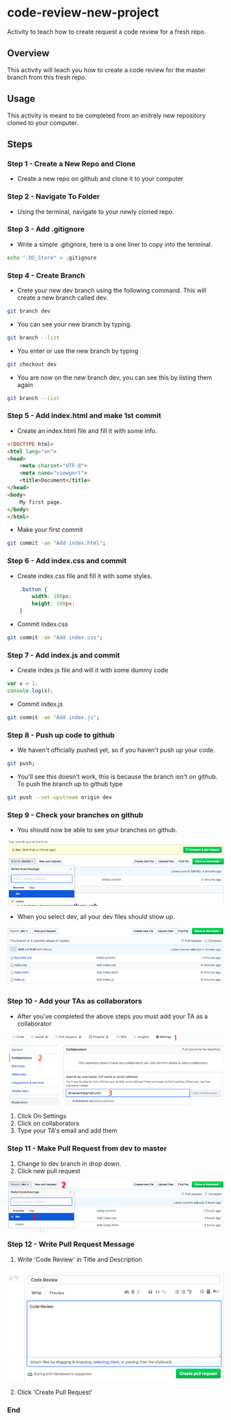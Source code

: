 # code-review-new-project
Activity to teach how to create request a code review for a fresh repo.

## Overview
This activity will teach you how to create a code review for the master branch from this fresh repo.

## Usage
This activity is meant to be completed from an enitrely new repository cloned to your computer.

## Steps

### Step 1 - Create a New Repo and Clone
- Create a new repo on github and clone it to your computer

### Step 2 - Navigate To Folder
- Using the terminal, navigate to your newly cloned repo.

### Step 3 - Add .gitignore
- Write a simple .gitignore, here is a one liner to copy into the terminal.

```bash
echo ".DS_Store" > .gitignore
```

### Step 4 - Create Branch
- Crete your new dev branch using the following command. This will create a new branch called dev.

```bash
git branch dev
```

- You can see your new branch by typing.

```bash
git branch --list
```

- You enter or use the new branch by typing

```bash
git checkout dev
```

- You are now on the new branch dev, you can see this by listing them again

```bash
git branch --list
```

### Step 5 - Add index.html and make 1st commit
- Create an index.html file and fill it with some info.

```html
<!DOCTYPE html>
<html lang="en">
<head>
    <meta charset="UTF-8">
    <meta name="viewport">
    <title>Document</title>
</head>
<body>
    My first page.
</body>
</html>
```

- Make your first commit

```bash
git commit -am "Add index.html";
```

### Step 6 - Add index.css and commit
- Create index.css file and fill it with some styles.

```css
    .button {
        width: 100px;
        height: 100px;
    }
```

- Commit index.css

```bash
git commit -am "Add index.css";
```

### Step 7 - Add index.js and commit
- Create index.js file and will it with some dummy code

```javascript
var x = 1;
console.log(x);
```

- Commit index.js

```bash
git commit -am "Add index.js";
```

### Step 8 - Push up code to github
- We haven't officially pushed yet, so if you haven't push up your code.

```bash
git push;
```

- You'll see this doesn't work, this is because the branch isn't on github. To push the branch up to github type

```bash
git push --set-upstream origin dev
```

### Step 9 - Check your branches on github
- You should now be able to see your branches on github.

![Branches](./imgs/branches.png)

- When you select dev, all your dev files should show up.

![DevFiles](./imgs/devfiles.png)

### Step 10 - Add your TAs as collaborators

- After you've completed the above steps you must add your TA as a collaborator

![PullReq](./imgs/collab.png)

1. Click On Settings
2. Click on collaborators
3. Type your TA's email and add them

### Step 11 - Make Pull Request from dev to master

1. Change to dev branch in drop down.
2. Click new pull request

![Pull](./imgs/pull.png)

### Step 12 - Write Pull Request Message

1. Write 'Code Review' in Title and Description

![msg](./imgs/msg.png)

2. Click 'Create Pull Request'

### End
